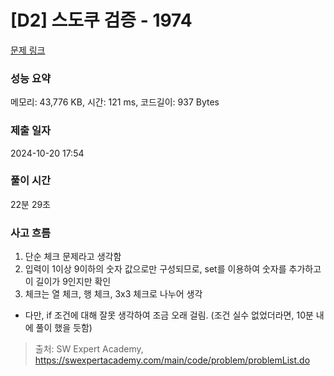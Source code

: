 # [D2] 스도쿠 검증 - 1974 

[문제 링크](https://swexpertacademy.com/main/code/problem/problemDetail.do?contestProbId=AV5Psz16AYEDFAUq) 

### 성능 요약

메모리: 43,776 KB, 시간: 121 ms, 코드길이: 937 Bytes

### 제출 일자

2024-10-20 17:54

### 풀이 시간
22분 29초

### 사고 흐름
1. 단순 체크 문제라고 생각함
2. 입력이 1이상 9이하의 숫자 값으로만 구성되므로, set를 이용하여 숫자를 추가하고 이 길이가 9인지만 확인
3. 체크는 열 체크, 행 체크, 3x3 체크로 나누어 생각
* 다만, if 조건에 대해 잘못 생각하여 조금 오래 걸림. (조건 실수 없었더라면, 10분 내에 풀이 했을 듯함)


> 출처: SW Expert Academy, https://swexpertacademy.com/main/code/problem/problemList.do
